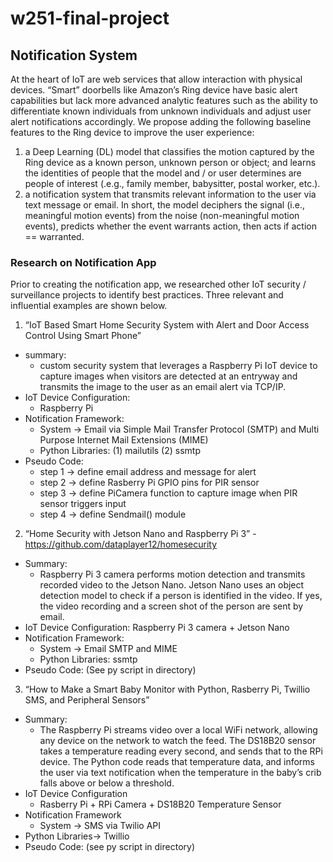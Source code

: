 # w251-final-project # 

## Notification System ##

At the heart of IoT are web services that allow interaction with physical devices. “Smart” doorbells like Amazon’s Ring device have basic alert capabilities but lack more advanced analytic features such as the ability to differentiate known individuals from unknown individuals and adjust user alert notifications accordingly.
We propose adding the following baseline features to the Ring device to improve the user experience:

1)	a Deep Learning (DL) model that classifies the motion captured by the Ring device as a known person, unknown person or object; and learns the identities of people that the model and / or user determines are people of interest (.e.g., family member, babysitter, postal worker, etc.). 
2)	a notification system that transmits relevant information to the user via text message or email. 
In short, the model deciphers the signal (i.e., meaningful motion events) from the noise (non-meaningful motion events),  predicts whether the event warrants action,  then acts if action == warranted. 

### Research on Notification App ### 
Prior to creating the notification app, we researched other IoT security / surveillance projects to identify best practices. Three relevant and influential examples are shown below.

1.	“IoT Based Smart Home Security System with Alert and Door Access Control Using Smart Phone”
  - summary: 
     - custom security system that leverages a Raspberry Pi IoT device to capture images when visitors are detected at an entryway and transmits the image to the user as an email alert via TCP/IP. 
  - IoT Device Configuration: 
     - Raspberry Pi
  - Notification Framework: 
     - System -> Email via Simple Mail Transfer Protocol (SMTP) and Multi Purpose Internet Mail Extensions (MIME) 
     - Python Libraries: (1) mailutils  (2) ssmtp
  - Pseudo Code: 
     - step 1 -> define email address and message for alert
     - step 2 ->  define Rasberry Pi GPIO pins for PIR sensor 
     - step 3 -> define PiCamera function to capture image when PIR sensor triggers input
     - step 4 -> define Sendmail() module  
     
2.	“Home Security with Jetson Nano and Raspberry Pi 3” - https://github.com/dataplayer12/homesecurity
  - Summary: 
     - Raspberry Pi 3 camera performs motion detection and transmits recorded video to the Jetson Nano. Jetson Nano uses an object detection model to check if a person is identified in the video. If yes, the video recording and a screen shot of the person are sent by email. 
  - IoT Device Configuration: Raspberry Pi 3 camera + Jetson Nano  
  - Notification Framework:
    - System -> Email SMTP and MIME
    - Python Libraries: ssmtp
  - Pseudo Code: (See py script in directory)
  
3.	“How to Make a Smart Baby Monitor with Python, Rasberry Pi, Twillio SMS, and Peripheral Sensors”
   - Summary:  
     - The Raspberry Pi streams video over a local WiFi network, allowing any device on the network to watch the feed. The DS18B20 sensor takes a temperature reading every second, and sends that to the RPi device. The Python code reads that temperature data,  and informs the user via text notification when the temperature in the baby’s crib falls above or below a threshold.
   - IoT Device Configuration
     - Rasberry Pi + RPi Camera + DS18B20 Temperature Sensor
   - Notification Framework
     - System -> SMS via Twilio API
   - Python Libraries-> Twillio
   - Pseudo Code: (see py script in directory)
